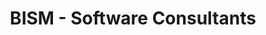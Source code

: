 ---
title: "BISM - Software Consultants"
url: /sukkur/bism-software-consultants/
shop: Elektronik
---